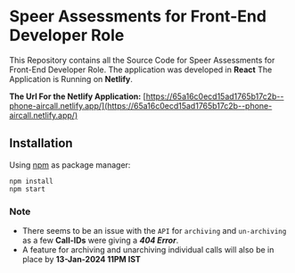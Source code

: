 # Speer Assessments for Front-End Developer Role

This Repository contains all the Source Code for  Speer Assessments for Front-End Developer Role. The application was developed in **React** The Application is Running on **Netlify**.

**The Url For the Netlify Application:** [https://65a16c0ecd15ad1765b17c2b--phone-aircall.netlify.app/](https://65a16c0ecd15ad1765b17c2b--phone-aircall.netlify.app/)


## Installation

Using [npm](https://www.npmjs.com/) as package manager:

```
npm install
npm start
```

### Note
- There seems to be an issue with the `API` for `archiving` and `un-archiving` as a few **Call-IDs** were giving a ***404 Error***.
- A feature for archiving and unarchiving individual calls will also be in place by **13-Jan-2024 11PM IST**
